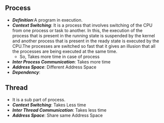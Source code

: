 ## Process
- ***Definition***:A program in execution.
- ***Context Switching***: It is a process that involves switching of the CPU from one process or task to another. In this, the execution of the process that is present in the running state is suspended by the kernel and another process that is present in the ready state is executed by the CPU.The processes are switched so fast that it gives an illusion that all the processes are being executed at the same time.
	- So, Takes more time in case of process
- ***Inter Process Communication***: Takes more time
- ***Address Space***: Different Address Space
- ***Dependency***: 
## Thread
- It is a sub part of process.
- ***Context Switching***: Takes Less time
- ***Inter Thread Communication***: Takes less time
- ***Address Space***: Share same Address Space